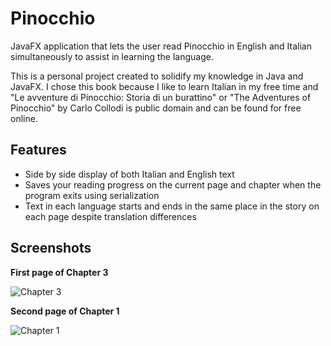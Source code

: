 # Pinocchio
JavaFX application that lets the user read Pinocchio in English and Italian simultaneously to assist in learning the language.

This is a personal project created to solidify my knowledge in Java and JavaFX. I chose this book because I like to learn Italian in my free time and "Le avventure di Pinocchio: Storia di un burattino" or "The Adventures of Pinocchio" by Carlo Collodi is public domain and can be found for free online.

## Features

- Side by side display of both Italian and English text
- Saves your reading progress on the current page and chapter when the program exits using serialization
- Text in each language starts and ends in the same place in the story on each page despite translation differences

## Screenshots

**First page of Chapter 3**

![Chapter 3](https://github.com/connorperrone/Pinocchio/assets/67285653/df5ce164-cad7-469e-8637-9bb116d4008f)

**Second page of Chapter 1**

![Chapter 1](https://github.com/connorperrone/Pinocchio/assets/67285653/51223212-72bd-4486-bdd4-db7b32051902)
